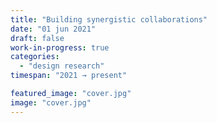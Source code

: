 ```yaml
---
title: "Building synergistic collaborations"
date: "01 jun 2021"
draft: false
work-in-progress: true
categories:
  - "design research"
timespan: "2021 → present"

featured_image: "cover.jpg"
image: "cover.jpg"
---
```

